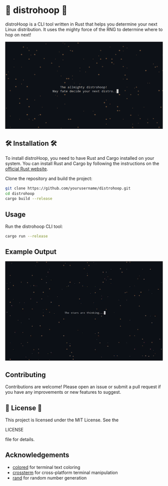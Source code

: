 # 🐧 distrohoop 🐧

distroHoop is a CLI tool written in Rust that helps you determine your next Linux distribution. It uses the mighty force of the RNG to determine where to hop on next!

<div align="center">
    <img src="/img/intro.png" alt="Intro Image" width="600">
</div>

## 🛠️ Installation 🛠️

To install distroHoop, you need to have Rust and Cargo installed on your system. You can install Rust and Cargo by following the instructions on the [official Rust website](https://www.rust-lang.org/tools/install).

Clone the repository and build the project:

```sh
git clone https://github.com/yourusername/distrohoop.git
cd distrohoop
cargo build --release
```

## Usage

Run the distrohoop CLI tool:

```sh
cargo run --release
```

## Example Output

<div align="center">
    <img src="/img/example.gif" alt="Intro Image" width="600">
</div>

## Contributing

Contributions are welcome! Please open an issue or submit a pull request if you have any improvements or new features to suggest.

## 📄 License 📄

This project is licensed under the MIT License. See the 

LICENSE

 file for details.

## Acknowledgements

- [colored](https://github.com/mackwic/colored) for terminal text coloring
- [crossterm](https://github.com/crossterm-rs/crossterm) for cross-platform terminal manipulation
- [rand](https://github.com/rust-random/rand) for random number generation

